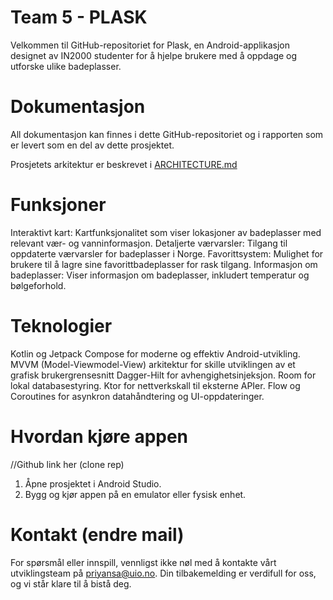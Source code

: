 # Team 5 - PLASK
Velkommen til GitHub-repositoriet for Plask, en Android-applikasjon designet av IN2000 studenter for å hjelpe brukere med å oppdage og utforske ulike badeplasser. 

# Dokumentasjon
All dokumentasjon kan finnes i dette GitHub-repositoriet og i rapporten som er levert som en del av dette prosjektet.

Prosjetets arkitektur er beskrevet i [ARCHITECTURE.md](ARCHITECTURE.md)

# Funksjoner
Interaktivt kart: Kartfunksjonalitet som viser lokasjoner av badeplasser med relevant vær- og vanninformasjon.
Detaljerte værvarsler: Tilgang til oppdaterte værvarsler for badeplasser i Norge.
Favorittsystem: Mulighet for brukere til å lagre sine favorittbadeplasser for rask tilgang.
Informasjon om badeplasser: Viser informasjon om badeplasser, inkludert temperatur og bølgeforhold. 

# Teknologier
Kotlin og Jetpack Compose for moderne og effektiv Android-utvikling.
MVVM (Model-Viewmodel-View) arkitektur for skille utviklingen av et grafisk brukergrensesnitt
Dagger-Hilt for avhengighetsinjeksjon.
Room for lokal databasestyring.
Ktor for nettverkskall til eksterne APIer.
Flow og Coroutines for asynkron datahåndtering og UI-oppdateringer.

# Hvordan kjøre appen
//Github link her (clone rep)
1. Åpne prosjektet i Android Studio.
2. Bygg og kjør appen på en emulator eller fysisk enhet.

# Kontakt (endre mail)
For spørsmål eller innspill, vennligst ikke nøl med å kontakte vårt utviklingsteam på priyansa@uio.no. Din tilbakemelding er verdifull for oss, og vi står klare til å bistå deg.








